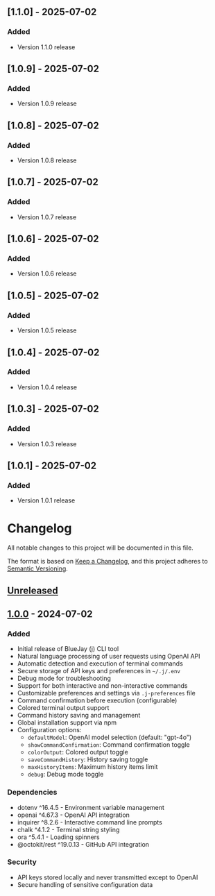 ## [1.1.0] - 2025-07-02

### Added
- Version 1.1.0 release

## [1.0.9] - 2025-07-02

### Added
- Version 1.0.9 release

## [1.0.8] - 2025-07-02

### Added
- Version 1.0.8 release

## [1.0.7] - 2025-07-02

### Added
- Version 1.0.7 release

## [1.0.6] - 2025-07-02

### Added
- Version 1.0.6 release

## [1.0.5] - 2025-07-02

### Added
- Version 1.0.5 release

## [1.0.4] - 2025-07-02

### Added
- Version 1.0.4 release

## [1.0.3] - 2025-07-02

### Added
- Version 1.0.3 release

## [1.0.1] - 2025-07-02

### Added
- Version 1.0.1 release

# Changelog

All notable changes to this project will be documented in this file.

The format is based on [Keep a Changelog](https://keepachangelog.com/en/1.0.0/),
and this project adheres to [Semantic Versioning](https://semver.org/spec/v2.0.0.html).

## [Unreleased]

## [1.0.0] - 2024-07-02

### Added
- Initial release of BlueJay (j) CLI tool
- Natural language processing of user requests using OpenAI API
- Automatic detection and execution of terminal commands
- Secure storage of API keys and preferences in `~/.j/.env`
- Debug mode for troubleshooting
- Support for both interactive and non-interactive commands
- Customizable preferences and settings via `.j-preferences` file
- Command confirmation before execution (configurable)
- Colored terminal output support
- Command history saving and management
- Global installation support via npm
- Configuration options:
  - `defaultModel`: OpenAI model selection (default: "gpt-4o")
  - `showCommandConfirmation`: Command confirmation toggle
  - `colorOutput`: Colored output toggle
  - `saveCommandHistory`: History saving toggle
  - `maxHistoryItems`: Maximum history items limit
  - `debug`: Debug mode toggle

### Dependencies
- dotenv ^16.4.5 - Environment variable management
- openai ^4.67.3 - OpenAI API integration
- inquirer ^8.2.6 - Interactive command line prompts
- chalk ^4.1.2 - Terminal string styling
- ora ^5.4.1 - Loading spinners
- @octokit/rest ^19.0.13 - GitHub API integration

### Security
- API keys stored locally and never transmitted except to OpenAI
- Secure handling of sensitive configuration data

[Unreleased]: https://github.com/bvdr/BlueJay/compare/v1.0.0...HEAD
[1.0.0]: https://github.com/bvdr/BlueJay/releases/tag/v1.0.0
